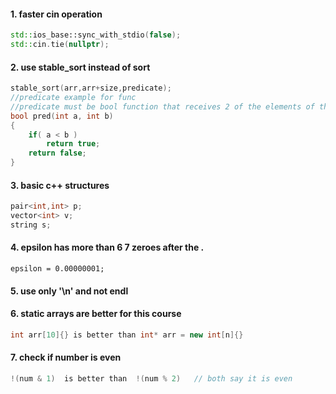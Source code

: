 #### 1. faster cin operation ####
```c++
std::ios_base::sync_with_stdio(false);
std::cin.tie(nullptr);
```

#### 2. use stable_sort instead of sort ####
```c++
stable_sort(arr,arr+size,predicate);
//predicate example for func
//predicate must be bool function that receives 2 of the elements of the array and returns true if first is less than second
bool pred(int a, int b)
{
    if( a < b )
        return true;
    return false;
}
```

#### 3. basic c++ structures ####
```c++
pair<int,int> p;
vector<int> v;
string s;
```

#### 4. epsilon has more than 6 7 zeroes after the . ####
```
epsilon = 0.00000001;
```

#### 5. use only '\n' and not endl ####

#### 6. static arrays are better for this course ####
```c++
int arr[10]{} is better than int* arr = new int[n]{}
```

#### 7. check if number is even ####
```c++
!(num & 1)  is better than  !(num % 2)   // both say it is even
```
